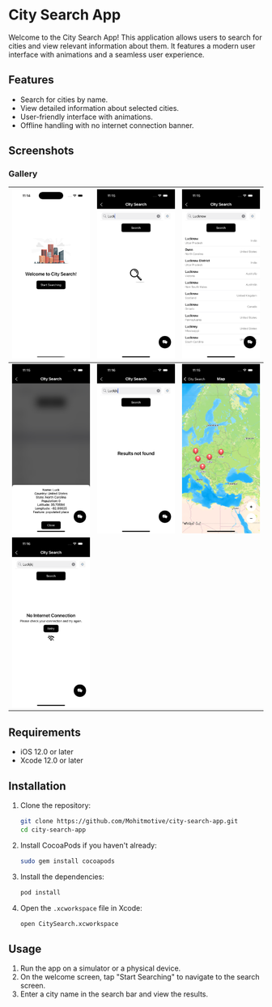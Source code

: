 # City Search App

Welcome to the City Search App! This application allows users to search for cities and view relevant information about them. It features a modern user interface with animations and a seamless user experience.

## Features

- Search for cities by name.
- View detailed information about selected cities.
- User-friendly interface with animations.
- Offline handling with no internet connection banner.

## Screenshots

### Gallery

| ![Image 1](Screenshots/welcome_screen.png) | ![Image 2](Screenshots/loading_screen.png) | ![Image 3](Screenshots/search_screen.png) |
|-------------------------------------|-------------------------------------|-------------------------------------|
| ![Image 4](Screenshots/details_screen.png) | ![Image 5](Screenshots/no_result.png) | ![Image 6](Screenshots/map_screen.png) |
| ![Image 7](Screenshots/offline_screen.png) |  

## Requirements

- iOS 12.0 or later
- Xcode 12.0 or later

## Installation

1. Clone the repository:
   ```bash
   git clone https://github.com/Mohitmotive/city-search-app.git
   cd city-search-app
   ```

2. Install CocoaPods if you haven't already:
   ```bash
   sudo gem install cocoapods
   ```

3. Install the dependencies:
   ```bash
   pod install
   ```

4. Open the `.xcworkspace` file in Xcode:
   ```bash
   open CitySearch.xcworkspace
   ```

## Usage

1. Run the app on a simulator or a physical device.
2. On the welcome screen, tap "Start Searching" to navigate to the search screen.
3. Enter a city name in the search bar and view the results.

